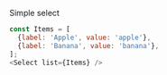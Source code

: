 Simple select

```js
const Items = [
  {label: 'Apple', value: 'apple'},
  {label: 'Banana', value: 'banana'},
];
<Select list={Items} />
```
